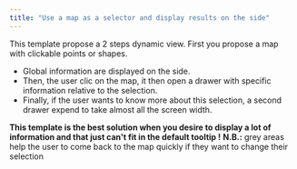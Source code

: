 ```yaml
---
title: "Use a map as a selector and display results on the side"
---
```


This template propose a 2 steps dynamic view. First you propose a map with clickable points or shapes.
- Global information are displayed on the side.
- Then, the user clic on the map, it then open a drawer with specific information relative to the selection.
- Finally, if the user wants to know more about this selection, a second drawer expend to take almost all the screen width.

**This template is the best solution when you desire to display a lot of information and that just can't fit in the default tooltip !**
**N.B.:** grey areas help the user to come back to the map quickly if they want to change their selection
